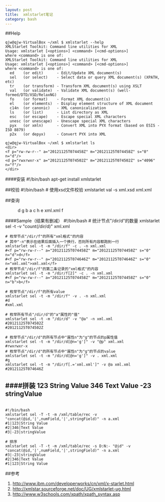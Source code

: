 ```yaml
---
layout: post
title:  xmlstarlet笔记
category: bash
---
```


##Help

    qjw@qjw-VirtualBox ~/xml $ xmlstarlet --help
    XMLStarlet Toolkit: Command line utilities for XML
    Usage: xmlstarlet [<options>] <command> [<cmd-options>]
    where <command> is one of:
    XMLStarlet Toolkit: Command line utilities for XML
    Usage: xmlstarlet [<options>] <command> [<cmd-options>]
    where <command> is one of:
      ed    (or edit)      - Edit/Update XML document(s)
      sel   (or select)    - Select data or query XML document(s) (XPATH, etc)
      tr    (or transform) - Transform XML document(s) using XSLT
      val   (or validate)  - Validate XML document(s) (well-formed/DTD/XSD/RelaxNG)
      fo    (or format)    - Format XML document(s)
      el    (or elements)  - Display element structure of XML document
      c14n  (or canonic)   - XML canonicalization
      ls    (or list)      - List directory as XML
      esc   (or escape)    - Escape special XML characters
      unesc (or unescape)  - Unescape special XML characters
      pyx   (or xmln)      - Convert XML into PYX format (based on ESIS - ISO 8879)
      p2x   (or depyx)     - Convert PYX into XML

    qjw@qjw-VirtualBox ~/xml $ xmlstarlet ls
    <dir>
    <f p="rw-rw-r--" a="20121125T074458Z" m="20121125T074458Z" s="0"    n="d"/>
    <d p="rwxrwxr-x" a="20121125T074502Z" m="20121125T074502Z" s="4096" n="f"/>
    </dir>

####安装
    #!/bin/bash
    apt-get install xmlstarlet


##校验
    #!/bin/bash
    # 使用xsd文件校验
    xmlstarlet val -s xml.xsd xml.xml
    
##查询
    <dir>
    <f p="rw-rw-r--" a="20121125T074458Z" m="20121125T074458Z" s="0"    n="d">d</f>
    <d p="rwxrwxr-x" a="20121125T074502Z" m="20121125T074502Z" s="4096" n="g">g</d>
    <f p="rw-rw-r--" a="20121125T074458Z" m="20121125T074458Z" s="0"    n="b">b</f>
    <f p="rw-rw-r--" a="20121125T074458Z" m="20121125T074458Z" s="0"    n="a">a</f>
    <f p="rw-rw-r--" a="20121125T074458Z" m="20121125T074458Z" s="0"    n="c">c</f>
    <d p="rwxrwxr-x" a="20121125T074502Z" m="20121125T074502Z" s="4096" n="h">h</d>
    <d p="rwxrwxr-x" a="20121125T074502Z" m="20121125T074502Z" s="4096" n="e">e</d>
    <f p="rw-rw-r--" a="20121125T074646Z" m="20121125T074646Z" s="0"    n="xml.xml">xml.xml</f>
    <d p="rwxrwxr-x" a="20121125T074502Z" m="20121125T074502Z" s="4096" n="f">f</d>
    </dir>

####Sample（结果有删减）
    #!/bin/bash
    # 统计节点"/dir/d"的数量
    xmlstarlet sel -t -v "count(/dir/d)" xml.xml
    
    # 枚举节点"/dir/f"的所有"xml格式"的内容
    # 其中"-n"表示在结果后面插入一个换行，否则所有内容都跑到一行
    xmlstarlet sel -t -m "/dir/f" -c . -n xml.xml
    #<f p="rw-rw-r--" a="20121125T074458Z" m="20121125T074458Z" s="0" n="d">d</f>
    #<f p="rw-rw-r--" a="20121125T074646Z" m="20121125T074646Z" s="0" n="xml.xml">xml.xml</f>
    # 枚举节点"/dir/f"的第二条记录的"xml格式"的内容
    xmlstarlet sel -t -m "/dir/f[2]" -c . -n xml.xml
    #<f p="rw-rw-r--" a="20121125T074458Z" m="20121125T074458Z" s="0" n="b">b</f>

    # 枚举节点"/dir/f"的所有value
    xmlstarlet sel -t -m "/dir/f" -v . -n xml.xml
    #d
    #xml.xml
    
    # 枚举所有节点"/dir/d"的"a"属性的"值"
    xmlstarlet sel -t -m "/dir/d" -v "@a" -n xml.xml
    #20121125T074502Z
    #20121125T074502Z
    
    # 枚举节点"/dir/d"的所有节点中"属性n"为"g"的节点的p属性值
    xmlstarlet sel -t -m "/dir/d[@n='g']" -v "@p" xml.xml
    #rwxrwxr-x
    # 枚举节点"/dir/d"的所有节点中"属性n"为"g"的节点的value
    xmlstarlet sel -t -m "/dir/d[@n='g']" -v . xml.xml
    #g
    xmlstarlet sel -t -m "/dir/f[.='xml.xml']" -v @a xml.xml
    #20121125T074646Z

####拼装
    <xml>
      <table>
        <rec id="1">
          <numField>123</numField>
          <stringField>String Value</stringField>
        </rec>
        <rec id="2">
          <numField>346</numField>
          <stringField>Text Value</stringField>
        </rec>
        <rec id="3">
          <numField>-23</numField>
          <stringField>stringValue</stringField>
        </rec>
      </table>
    </xml>
---
    #!/bin/bash
    xmlstarlet sel -T -t -m /xml/table/rec -v "concat(@id,'|',numField,'|',stringField)" -n a.xml 
    #1|123|String Value
    #2|346|Text Value
    #3|-23|stringValue
    
    # 排序
    xmlstarlet sel -T -t -m /xml/table/rec -s D:N:- "@id" -v "concat(@id,'|',numField,'|',stringField)" -n a.xml 
    #3|-23|stringValue
    #2|346|Text Value
    #1|123|String Value
    
##参考
1. <http://www.ibm.com/developerworks/cn/xml/x-starlet.html>
1. <http://xmlstar.sourceforge.net/doc/UG/xmlstarlet-ug.html>
1. <http://www.w3schools.com/xpath/xpath_syntax.asp>